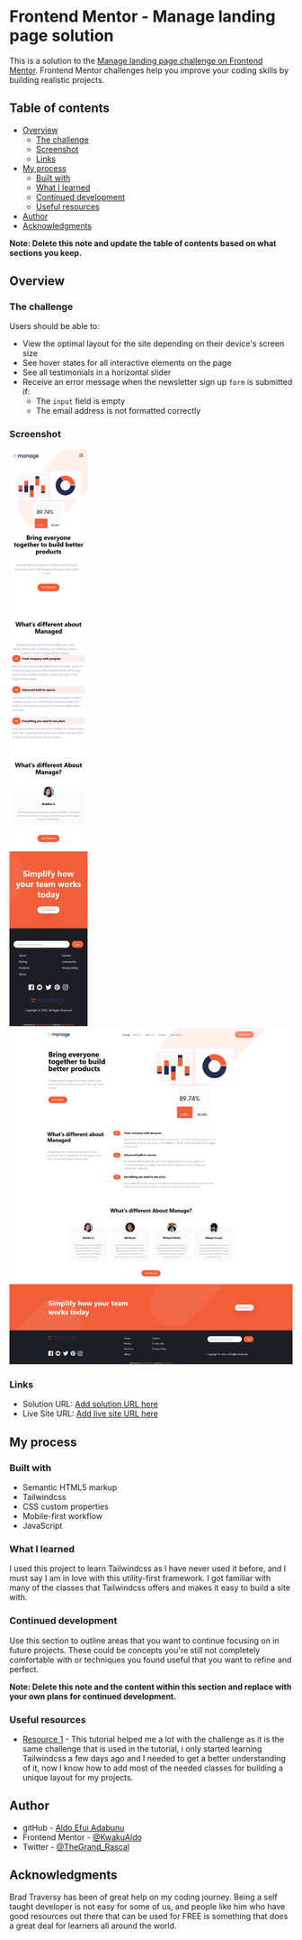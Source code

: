 # Frontend Mentor - Manage landing page solution

This is a solution to the [Manage landing page challenge on Frontend Mentor](https://www.frontendmentor.io/challenges/manage-landing-page-SLXqC6P5). Frontend Mentor challenges help you improve your coding skills by building realistic projects. 

## Table of contents

- [Overview](#overview)
  - [The challenge](#the-challenge)
  - [Screenshot](#screenshot)
  - [Links](#links)
- [My process](#my-process)
  - [Built with](#built-with)
  - [What I learned](#what-i-learned)
  - [Continued development](#continued-development)
  - [Useful resources](#useful-resources)
- [Author](#author)
- [Acknowledgments](#acknowledgments)

**Note: Delete this note and update the table of contents based on what sections you keep.**

## Overview

### The challenge

Users should be able to:

- View the optimal layout for the site depending on their device's screen size
- See hover states for all interactive elements on the page
- See all testimonials in a horizontal slider
- Receive an error message when the newsletter sign up `form` is submitted if:
  - The `input` field is empty
  - The email address is not formatted correctly

### Screenshot

![](/Screenshots/Screenshot-mobile.png) ![](/Screenshots/Screenshot-desktop.png)

### Links

- Solution URL: [Add solution URL here](https://your-solution-url.com)
- Live Site URL: [Add live site URL here](https://your-live-site-url.com)

## My process

### Built with

- Semantic HTML5 markup
- Tailwindcss
- CSS custom properties
- Mobile-first workflow
- JavaScript

### What I learned

I used this project to learn Tailwindcss as I have never used it before, and I must say I am in love with this utility-first framework. I got familiar with many of the classes that Tailwindcss offers and makes it easy to build a site with.

### Continued development

Use this section to outline areas that you want to continue focusing on in future projects. These could be concepts you're still not completely comfortable with or techniques you found useful that you want to refine and perfect.

**Note: Delete this note and the content within this section and replace with your own plans for continued development.**

### Useful resources

- [Resource 1](https://www.youtube.com/watch?v=dFgzHOX84xQ) - This tutorial helped me a lot with the challenge as it is the same challenge that is used in the tutorial, i only started learning Tailwindcss a few days ago and I needed to get a better understanding of it, now I know how to add most of the needed classes for building a unique layout for my projects.


## Author

- gitHub - [Aldo Efui Adabunu](https://github.com/KwakuAldo)
- Frontend Mentor - [@KwakuAldo](https://www.frontendmentor.io/profile/KwakuAldo)
- Twitter - [@TheGrand_Rascal](https://twitter.com/TheGrand_Rascal)


## Acknowledgments

Brad Traversy has been of great help on my coding journey. Being a self taught developer is not easy for some of us, and people like him who have good resources out there that can be used for FREE is something that does a great deal for learners all around the world.
